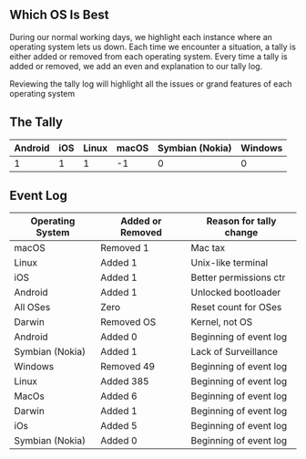 ## Which OS Is Best

During our normal working days, we highlight each instance where an operating system lets us down. Each time we encounter a situation, a tally is either added or removed from each operating system. Every time a tally is added or removed, we add an even and explanation to our tally log. 

Reviewing the tally log will highlight all the issues or grand features of each operating system

## The Tally

| Android | iOS | Linux | macOS | Symbian (Nokia) | Windows |
| ------- | --- | ----- | ----- | --------------- | ------- |
|       1 |   1 |     1 |    -1 |               0 |       0 |

## Event Log

| Operating System | Added or Removed | Reason for tally change |
| ---------------- | ---------------- | ----------------------- |
| macOS            | Removed        1 | Mac tax                 |
| Linux            | Added          1 | Unix-like terminal      |
| iOS              | Added          1 | Better permissions ctr  |
| Android          | Added          1 | Unlocked bootloader     |
| All OSes         | Zero             | Reset count for OSes    |
| Darwin           | Removed OS       | Kernel, not OS          |
| Android          | Added          0 | Beginning of event log  |
| Symbian (Nokia)  | Added          1 | Lack of Surveillance    |
| Windows          | Removed       49 | Beginning of event log  |
| Linux            | Added        385 | Beginning of event log  |
| MacOs            | Added          6 | Beginning of event log  |
| Darwin           | Added          1 | Beginning of event log  |
| iOs              | Added          5 | Beginning of event log  |
| Symbian (Nokia)  | Added          0 | Beginning of event log  |
